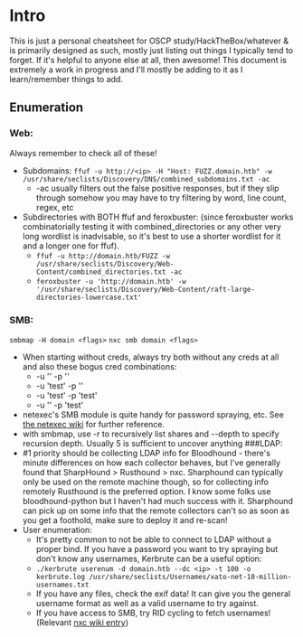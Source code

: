 # Intro
This is just a personal cheatsheet for OSCP study/HackTheBox/whatever & is primarily designed as such, mostly just listing out things I typically tend to forget. If it's helpful to anyone else at all, then awesome! This document is extremely a work in progress and I'll mostly be adding to it as I learn/remember things to add.

## Enumeration
### Web:
Always remember to check all of these!
- Subdomains: `ffuf -u http://<ip> -H "Host: FUZZ.domain.htb" -w /usr/share/seclists/Discovery/DNS/combined_subdomains.txt -ac`
  - -ac usually filters out the false positive responses, but if they slip through somehow you may have to try filtering by word, line count, regex, etc
- Subdirectories with BOTH ffuf and feroxbuster: (since feroxbuster works combinatorially testing it with combined_directories or any other very long wordlist is inadvisable, so it's best to use a shorter wordlist for it and a longer one for ffuf).
  - `ffuf -u http://domain.htb/FUZZ -w /usr/share/seclists/Discovery/Web-Content/combined_directories.txt -ac`
  - `feroxbuster -u 'http://domain.htb' -w '/usr/share/seclists/Discovery/Web-Content/raft-large-directories-lowercase.txt'`

### SMB:
`smbmap -H domain <flags>`
`nxc smb domain <flags>`
- When starting without creds, always try both without any creds at all and also these bogus cred combinations:
  - -u '' -p ''
  - -u 'test' -p ''
  - -u 'test' -p 'test'
  - -u '' -p 'test'
- netexec's SMB module is quite handy for password spraying, etc. See [the netexec wiki](https://www.netexec.wiki/) for further reference.
- with smbmap, use -r to recursively list shares and --depth to specify recursion depth. Usually 5 is sufficient to uncover anything
###LDAP:
- #1 priority should be collecting LDAP info for Bloodhound - there's minute differences on how each collector behaves, but I've generally found that SharpHound > Rusthound > nxc. Sharphound can typically only be used on the remote machine though, so for collecting info remotely Rusthound is the preferred option. I know some folks use bloodhound-python but I haven't had much success with it. Sharphound can pick up on some info that the remote collectors can't so as soon as you get a foothold, make sure to deploy it and re-scan!
- User enumeration:
  - It's pretty common to not be able to connect to LDAP without a proper bind. If you have a password you want to try spraying but don't know any usernames, Kerbrute can be a useful option:
  - `./kerbrute userenum -d domain.htb --dc <ip> -t 100 -o kerbrute.log /usr/share/seclists/Usernames/xato-net-10-million-usernames.txt`
  - If you have any files, check the exif data! It can give you the general username format as well as a valid username to try against.
  - If you have access to SMB, try RID cycling to fetch usernames! (Relevant [nxc wiki entry](https://www.netexec.wiki/smb-protocol/enumeration/enumerate-users-by-bruteforcing-rid))
